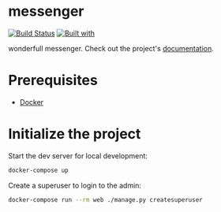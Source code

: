 # messenger

[![Build Status](https://travis-ci.org/saylau/messenger.svg?branch=master)](https://travis-ci.org/saylau/messenger)
[![Built with](https://img.shields.io/badge/Built_with-Cookiecutter_Django_Rest-F7B633.svg)](https://github.com/agconti/cookiecutter-django-rest)

wonderfull messenger. Check out the project's [documentation](http://saylau.github.io/messenger/).

# Prerequisites

- [Docker](https://docs.docker.com/docker-for-mac/install/)

# Initialize the project

Start the dev server for local development:

```bash
docker-compose up
```

Create a superuser to login to the admin:

```bash
docker-compose run --rm web ./manage.py createsuperuser
```
